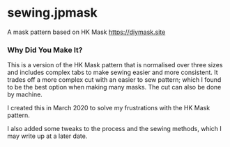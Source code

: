 # sewing.jpmask
A mask pattern based on HK Mask https://diymask.site

### Why Did You Make It?
This is a version of the HK Mask pattern that is normalised over three sizes and includes complex tabs to make sewing easier and more consistent. It trades off a more complex cut with an easier to sew pattern; which I found to be the best option when making many masks. The cut can also be done by machine.

I created this in March 2020 to solve my frustrations with the HK Mask pattern.

I also added some tweaks to the process and the sewing methods, which I may write up at a later date.
